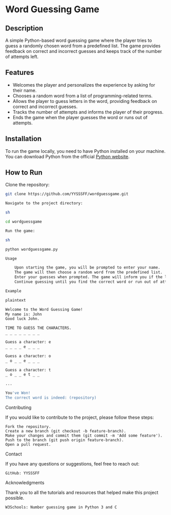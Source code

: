 # Word Guessing Game

## Description

A simple Python-based word guessing game where the player tries to guess a randomly chosen word from a predefined list. The game provides feedback on correct and incorrect guesses and keeps track of the number of attempts left.

## Features

- Welcomes the player and personalizes the experience by asking for their name.
- Chooses a random word from a list of programming-related terms.
- Allows the player to guess letters in the word, providing feedback on correct and incorrect guesses.
- Tracks the number of attempts and informs the player of their progress.
- Ends the game when the player guesses the word or runs out of attempts.

## Installation

To run the game locally, you need to have Python installed on your machine. You can download Python from the official [Python website](https://www.python.org/downloads/).

## How to Run

Clone the repository:

```sh
git clone https://github.com/YYSSSFF/wordguessgame.git

Navigate to the project directory:

sh

cd wordguessgame

Run the game:

sh

python wordguessgame.py

Usage

    Upon starting the game, you will be prompted to enter your name.
    The game will then choose a random word from the predefined list.
    Enter your guesses when prompted. The game will inform you if the letter is in the word or not.
    Continue guessing until you find the correct word or run out of attempts. The game will display your progress and the total number of attempts left.

Example

plaintext

Welcome to the Word Guessing Game!
My name is: John
Good luck John.

TIME TO GUESS THE CHARACTERS.
_ _ _ _ _ _ _ _

Guess a character: e
_ _ _ _ e _ _ _

Guess a character: o
_ o _ _ e _ _ _

Guess a character: t
_ o _ _ e t _ _

...

You've Won!
The correct word is indeed: (repository)
```
Contributing

If you would like to contribute to the project, please follow these steps:

    Fork the repository.
    Create a new branch (git checkout -b feature-branch).
    Make your changes and commit them (git commit -m 'Add some feature').
    Push to the branch (git push origin feature-branch).
    Open a pull request.

Contact

If you have any questions or suggestions, feel free to reach out:

    GitHub: YYSSSFF

Acknowledgments

Thank you to all the tutorials and resources that helped make this project possible.

    W3Schools: Number guessing game in Python 3 and C
